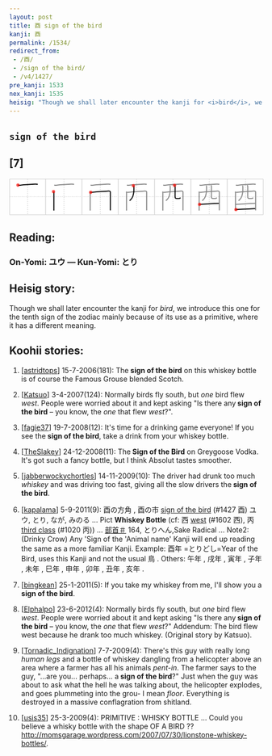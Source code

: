 ```yaml
---
layout: post
title: 酉 sign of the bird
kanji: 酉
permalink: /1534/
redirect_from:
 - /酉/
 - /sign of the bird/
 - /v4/1427/
pre_kanji: 1533
nex_kanji: 1535
heisig: "Though we shall later encounter the kanji for <i>bird</i>, we introduce this one for the tenth sign of the zodiac mainly because of its use as a primitive, where it has a different meaning."
---
```


## `sign of the bird`

## [7]

<div class="stroke"><img src="../images/E98589.png" /></div>

## Reading:

### On-Yomi: ユウ &mdash; Kun-Yomi: とり

## Heisig story:

Though we shall later encounter the kanji for <i>bird</i>, we introduce this one for the tenth sign of the zodiac mainly because of its use as a primitive, where it has a different meaning.

## Koohii stories:

1) [<a href="http://kanji.koohii.com/profile/astridtops">astridtops</a>] 15-7-2006(181): The<strong> sign of the bird</strong> on this whiskey bottle is of course the Famous Grouse blended Scotch.

2) [<a href="http://kanji.koohii.com/profile/Katsuo">Katsuo</a>] 3-4-2007(124): Normally birds fly south, but <em>one</em> bird flew <em>west</em>. People were worried about it and kept asking &quot;Is there any<strong> sign of the bird</strong> – you know, the <em>one</em> that flew <em>west</em>?&quot;.

3) [<a href="http://kanji.koohii.com/profile/fagie37">fagie37</a>] 19-7-2008(12): It&#039;s time for a drinking game everyone! If you see the<strong> sign of the bird</strong>, take a drink from your whiskey bottle.

4) [<a href="http://kanji.koohii.com/profile/TheSlakey">TheSlakey</a>] 24-12-2008(11): The<strong> Sign of the Bird</strong> on Greygoose Vodka. It&#039;s got such a fancy bottle, but I think Absolut tastes smoother.

5) [<a href="http://kanji.koohii.com/profile/jabberwockychortles">jabberwockychortles</a>] 14-11-2009(10): The driver had drunk too much <em>whiskey</em> and was driving too fast, giving all the slow drivers the<strong> sign of the bird</strong>.

6) [<a href="http://kanji.koohii.com/profile/kapalama">kapalama</a>] 5-9-2011(9): 酉の方角 , 酉の市 <a href="../v4/1427">sign of the bird</a> (#1427 酉) ユウ, とり, なが, みのる ... Pict <strong>Whiskey Bottle</strong> (cf: 西 <a href="../v4/1602">west</a> (#1602 西), 丙 <a href="../v4/1020">third class</a> (#1020 丙)) ... <a href="http://google.com/#q=部首＃">部首＃</a> 164, とりへん,Sake Radical ... Note2: (Drinky Crow) Any &#039;Sign of the &#039;Animal name&#039; Kanji will end up reading the same as a more familiar Kanji. Example: 酉年 =とりどし=Year of the Bird, uses this Kanji and not the usual 鳥 . Others: 午年 , 戌年 , 寅年 , 子年 , 未年 , 巳年 , 申年 , 卯年 , 丑年 , 亥年 .

7) [<a href="http://kanji.koohii.com/profile/bingkean">bingkean</a>] 25-1-2011(5): If you take my whiskey from me, I&#039;ll show you a<strong> sign of the bird</strong>.

8) [<a href="http://kanji.koohii.com/profile/Elphalpo">Elphalpo</a>] 23-6-2012(4): Normally birds fly south, but <em>one</em> bird flew <em>west</em>. People were worried about it and kept asking &quot;Is there any<strong> sign of the bird</strong> – you know, the <em>one</em> that flew <em>west</em>?&quot; Addendum: The bird flew west because he drank too much whiskey. (Original story by Katsuo).

9) [<a href="http://kanji.koohii.com/profile/Tornadic_Indignation">Tornadic_Indignation</a>] 7-7-2009(4): There&#039;s this guy with really long <em>human legs</em> and a bottle of whiskey dangling from a helicopter above an area where a farmer has all his animals <em>pent-in</em>. The farmer says to the guy, &quot;...are you... perhaps... a<strong> sign of the bird</strong>?&quot; Just when the guy was about to ask what the hell he was talking about, the helicopter explodes, and goes plummeting into the grou- I mean <em>floor</em>. Everything is destroyed in a massive conflagration from shitland.

10) [<a href="http://kanji.koohii.com/profile/usis35">usis35</a>] 25-3-2009(4): PRIMITIVE : WHISKY BOTTLE ... Could you believe a whisky bottle with the shape OF A BIRD ?? <a href="http://momsgarage.wordpress.com/2007/07/30/lionstone-whiskey-bottles/">http://momsgarage.wordpress.com/2007/07/30/lionstone-whiskey-bottles/</a>.
